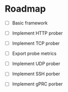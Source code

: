 # Roadmap

-   [ ] Basic framework
-   [ ] Implement HTTP prober
-   [ ] Implement TCP prober
-   [ ] Export probe metrics

-   [ ] Implement UDP prober
-   [ ] Implement SSH porber
-   [ ] Implement gPRC porber
